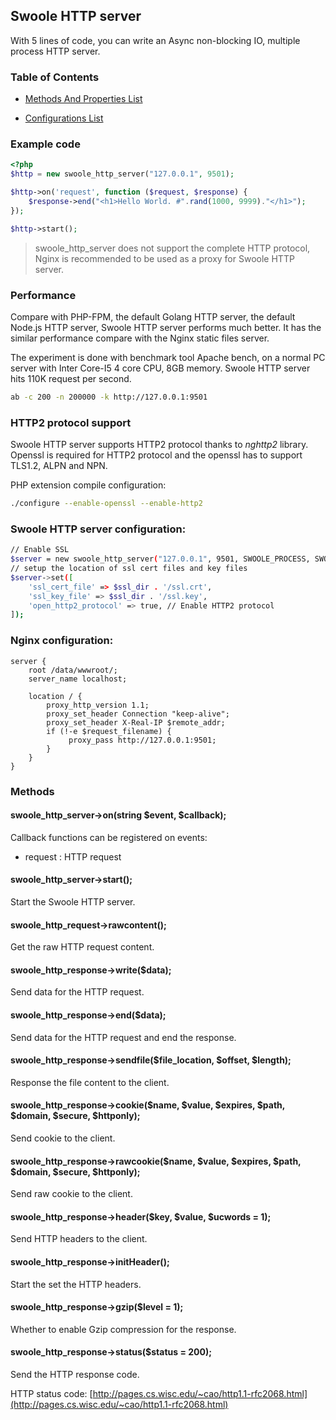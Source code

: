 ## Swoole HTTP server

With 5 lines of code, you can write an Async non-blocking IO, multiple process HTTP server.

### Table of Contents

* [Methods And Properties List](/modules/swoole-http-server/methods_properties.md)

* [Configurations List](/modules/swoole-http-server/configuration.md)

### Example code

``` php
<?php 
$http = new swoole_http_server("127.0.0.1", 9501);

$http->on('request', function ($request, $response) {
    $response->end("<h1>Hello World. #".rand(1000, 9999)."</h1>");
});

$http->start();
```

> swoole_http_server does not support the complete HTTP protocol, Nginx is recommended to be used as a proxy for Swoole HTTP server.

### Performance

Compare with PHP-FPM, the default Golang HTTP server, the default Node.js HTTP server, Swoole HTTP server performs much better. It has the similar performance compare with the Nginx static files server. 

The experiment is done with benchmark tool Apache bench, on a normal PC server with Inter Core-I5 4 core CPU, 8GB memory. Swoole HTTP server hits 110K request per second.

``` bash
ab -c 200 -n 200000 -k http://127.0.0.1:9501
```
### HTTP2 protocol support

Swoole HTTP server supports HTTP2 protocol thanks to *nghttp2* library. Openssl is required for HTTP2 protocol and the openssl has to support TLS1.2, ALPN and NPN. 

PHP extension compile configuration:

``` bash
./configure --enable-openssl --enable-http2
```

### Swoole HTTP server configuration:

``` bash
// Enable SSL
$server = new swoole_http_server("127.0.0.1", 9501, SWOOLE_PROCESS, SWOOLE_SOCK_TCP | SWOOLE_SSL);
// setup the location of ssl cert files and key files
$server->set([
    'ssl_cert_file' => $ssl_dir . '/ssl.crt',
    'ssl_key_file' => $ssl_dir . '/ssl.key',
    'open_http2_protocol' => true, // Enable HTTP2 protocol
]);
```

### Nginx configuration:

``` text
server {
    root /data/wwwroot/;
    server_name localhost;

    location / {
        proxy_http_version 1.1;
        proxy_set_header Connection "keep-alive";
        proxy_set_header X-Real-IP $remote_addr;
        if (!-e $request_filename) {
             proxy_pass http://127.0.0.1:9501;
        }
    }
}
```

### Methods

#### swoole_http_server->on(string $event, $callback);

Callback functions can be registered on events:

* request : HTTP request

#### swoole_http_server->start();

Start the Swoole HTTP server.

#### swoole_http_request->rawcontent();

Get the raw HTTP request content.

#### swoole_http_response->write($data);

Send data for the HTTP request.

#### swoole_http_response->end($data);

Send data for the HTTP request and end the response.

#### swoole_http_response->sendfile($file_location, $offset, $length);

Response the file content to the client.

#### swoole_http_response->cookie($name, $value, $expires, $path, $domain, $secure, $httponly);

Send cookie to the client.

#### swoole_http_response->rawcookie($name, $value, $expires, $path, $domain, $secure, $httponly);

Send raw cookie to the client.

#### swoole_http_response->header($key, $value, $ucwords = 1);

Send HTTP headers to the client.

#### swoole_http_response->initHeader();

Start the set the HTTP headers.

#### swoole_http_response->gzip($level = 1);

Whether to enable Gzip compression for the response.

#### swoole_http_response->status($status = 200);

Send the HTTP response code.

HTTP status code: [http://pages.cs.wisc.edu/~cao/http1.1-rfc2068.html](http://pages.cs.wisc.edu/~cao/http1.1-rfc2068.html)
